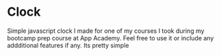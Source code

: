 # Clock
Simple javascript clock I made for one of my courses I took during my bootcamp prep course at App Academy.
Feel free to use it or include any addditional features if any.
Its pretty simple
